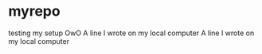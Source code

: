 # myrepo
testing my setup OwO
A line I wrote on my local computer
A line I wrote on my local computer
